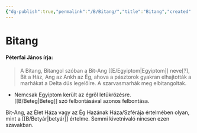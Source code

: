 ```yaml
---
{"dg-publish":true,"permalink":"/B/Bitang/","title":"Bitang","created":"2024-04-21T12:16","updated":"2024-10-24T22:15"}
---
```



# Bitang

#### Péterfai János írja:

> A Bitang, Bitangol szóban a Bit-Ang [[E/Egyiptom\|Egyiptom]] neve\[?\], Bit a Ház, Ang az Ankh az Ég, ahova a pásztorok gyakran elhajtották a marhákat a Delta dús legelőire. A szarvasmarhák meg elbitangoltak.  
- Nemcsak Egyiptom került az égről letükrözésre.  
[[B/Beteg\|Beteg]] szó felbontásával azonos felbontása.  

Bit-Ang, az Élet Háza vagy az Ég Hazának Háza/Szférája értelmében olyan, mint a [[B/Betyár\|betyár]] értelme. Semmi kivetnivaló nincsen ezen szavakban.  